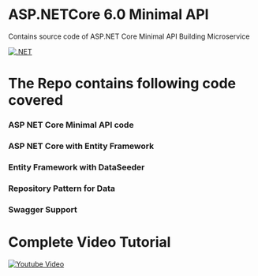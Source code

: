 # ASP.NETCore 6.0 Minimal API
Contains source code of ASP.NET Core Minimal API Building Microservice

[![.NET](https://github.com/executeautomation/ASPNETCore_MinimalAPI/actions/workflows/dotnet.yml/badge.svg)](https://github.com/executeautomation/ASPNETCore_MinimalAPI/actions/workflows/dotnet.yml)

# The Repo contains following code covered

### ASP NET Core Minimal API code
### ASP NET Core with Entity Framework
### Entity Framework with DataSeeder
### Repository Pattern for Data
### Swagger Support

# Complete Video Tutorial

[![Youtube Video](https://github.com/executeautomation/ASPNETCore_MinimalAPI/blob/main/Image/asp.png)](https://www.youtube.com/playlist?list=PL6tu16kXT9PrlCX-b1o0WdBc56rXHJXLy)
